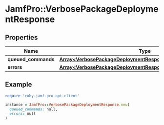 # JamfPro::VerbosePackageDeploymentResponse

## Properties

| Name | Type | Description | Notes |
| ---- | ---- | ----------- | ----- |
| **queued_commands** | [**Array&lt;VerbosePackageDeploymentResponseQueuedCommandsInner&gt;**](VerbosePackageDeploymentResponseQueuedCommandsInner.md) |  | [optional] |
| **errors** | [**Array&lt;VerbosePackageDeploymentResponseErrorsInner&gt;**](VerbosePackageDeploymentResponseErrorsInner.md) |  | [optional] |

## Example

```ruby
require 'ruby-jamf-pro-api-client'

instance = JamfPro::VerbosePackageDeploymentResponse.new(
  queued_commands: null,
  errors: null
)
```

